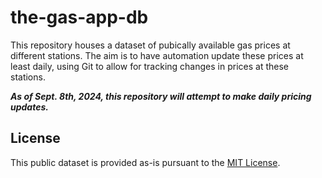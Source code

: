 # the-gas-app-db

This repository houses a dataset of pubically available gas prices at different stations.
The aim is to have automation update these prices at least daily, using Git to allow for tracking changes in prices at these stations.

***As of Sept. 8th, 2024, this repository will attempt to make daily pricing updates.***  

## License

This public dataset is provided as-is pursuant to the [MIT License](LICENSE).
